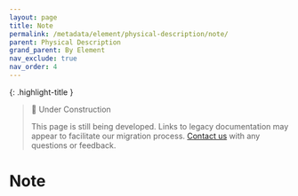 ```yaml
---
layout: page
title: Note
permalink: /metadata/element/physical-description/note/
parent: Physical Description
grand_parent: By Element
nav_exclude: true
nav_order: 4
---
```


{: .highlight-title }
> 🚧 Under Construction
>
> This page is still being developed. Links to legacy documentation may appear to facilitate our migration process. [Contact us](/metadata-documentation/contact/) with any questions or feedback.

# Note